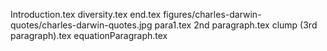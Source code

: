 Introduction.tex
diversity.tex
end.tex
figures/charles-darwin-quotes/charles-darwin-quotes.jpg
para1.tex
2nd paragraph.tex
clump (3rd paragraph).tex
equationParagraph.tex



